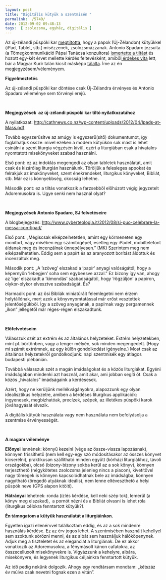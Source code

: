 ```yaml
---
layout: post
title: "Digitális kütyük a szentmisén "
permalink:  /5749/ 
date: 2012-09-02 09:48:13
tags:  [ zsolozsma, egyház, digitális ] 
---
```

Az új-zélandi püspöki kar <a href="http://cathnews.co.nz/wp-content/uploads/2012/04/Ipads-at-Mass.pdf">megtiltotta</a>, hogy a papok (Új-Zélandon) kütyükkel (iPad, Tablet, stb.) misézzenek, zsolozsmázzanak. Antonio Spadaro jezsuita (a Tömegkommunikáció Pápai Tanácsa konzultora) <a href="http://www.cyberteologia.it/2012/08/si-puo-celebrare-la-messa-con-lipad/">ismertette a tiltást</a> és hozott egy-két érvet mellette kérdés feltevésként, amiből<a href="http://www.cyberteologia.it/2012/08/la-messa-e-lipad-il-dibattito/">&nbsp;érdekes vita</a> lett, bár a Magyar Kurír talán kicsit másképp <a href="http://magyarkurir.hu/hirek/ciberteologus-miert-nem-lehet-misekonyv-helyett-ipadet-hasznalni">tálalta</a>. Íme az én megjegyzésem/véleményem.

<!--break-->

<strong>Figyelmeztetés</strong>

Az új-zélandi püspöki kar döntése csak Új-Zélandra érvényes és Antonio Spadaro véleménye sem törvényi erejű.

&nbsp;

<strong>Megjegyzések&nbsp; az új-zélandi püspöki kar tiltó nyilatkozatához</strong>

A nyilatkozat: http://cathnews.co.nz/wp-content/uploads/2012/04/Ipads-at-Mass.pdf

Tovább egyszerűsítve az amúgy is egyszerű(sítő) dokumentumot, így foglalhatjuk össze: mivel ezeken a modern kütyükön sok mást is lehet csinálni a szent liturgia végzésén kívül, ezért a liturgiában csak a hivatalos nyomtatott misekönyveket szabad használni.

Első pont: ez az indoklás megengedi az olyan tabletek használatát, amit csak és kizárólag liturgián használunk. Töröljük a felesleges appokat és felrakjuk az imakönyveket, szent énekrendeket, liturgikus könyveket, Bibliát, stb. Már ez is könnyebbség, okosság lehetne.

Második pont: ez a tiltás vonatkozik a farzsebből előhúzott végig jegyzetelt Adoremusokra is. Ugye senki nem használ olyat?

&nbsp;

<strong>Megjegyzések Antonio Spadaro, SJ felvetéseire</strong>

A blogbejegyzés: http://www.cyberteologia.it/2012/08/si-puo-celebrare-la-messa-con-lipad/

Első pont: „Mégiscsak elképzelhetetlen, amint egy körmeneten egy monitort, vagy misében egy számítógépet, esetleg egy iPadet, mobiltelefont áldanak meg és incenzálnak ünnepélyesen.” (MK) Szerintem meg nem elképzelhetetlen. Eddig sem a papírt és az aranyozott borítást áldottuk és incenzáltuk meg.

Második pont: „A ’szöveg’ elszakad a ’papír’ anyagi valóságától, hogy a képernyőn ’lebegjen’ soha sem egybeesve azzal.” Ez bizony így van, ahogy az ’ige’ elszakadt a ’kimondás’ szabadságától, hogy ’rögzüljön’ a papíron, olykor-olykor elvesztve szabadságát. És?

Harmadik pont: az ősi Bibliák miniatúráit felemlegetni nem érzem helytállónak, mert azok a könyvnyomtatással már erőst vesztettek jelentőségükből. Így a szöveg anyagának, a papírnak vagy pergamennek „ikon” jellegétől már réges-régen elszakadtunk.

&nbsp;

<strong>Előfelvetéseim</strong>

Válasszuk szét az extrém és az általános helyzeteket. Extrém helyzetekben, mint pl. börtönben, vagy a tenger mélyén, sok minden megengedett. (Hogy mi számít extrémnek, az egy külön gondolkodást igényelne.) Most csak az általános helyzetekről gondolkodjunk: napi szentmisék egy átlagos budapesti plébánián.

Továbbá válasszuk szét a magán imádságokat és a közös liturgiákat. Egyéni imádságában mindenki azt használ, amit akar, ami jobban segíti őt. Csak a közös „hivatalos” imádságaink a kérdésesek.

Azért, hogy ne kerüljünk mellékvágányokra, alapozzunk egy olyan idealisztikus helyzetre, amiben a kérdéses liturgikus applikációk: ingyenesek, megbízhatóak, precízek, szépek, az illetékes püspöki karok jóváhagyását élvezik.

A digitális kütyük használata vagy nem használata nem befolyásolja a szentmise érvényességét.

&nbsp;

<strong>A magam véleménye</strong>

<strong>Előnyei </strong>lennének: könnyű kezelni (vége az össze-vissza lapozásnak), könnyen frissíthető (nem kell egy-egy szó módosításakor az összes könyvet kicserélni), praktikusan szállítható minden együtt (kórházi liturgiákhoz, távoli országokba), olcsó (bizony-bizony sokba kerül az a sok könyv), könnyen terjeszthető (négykötetes zsolozsma jelenleg nincs a piacon), kivetítővel nagy tömegek is könnyen kapcsolódhatnak bele az imádságba, könnyen nagyítható (öregedő atyáknak ideális), nem lenne eltéveszthető a helyi püspök neve (GPS alapon kitölti).

<strong>Hátrányai </strong>lehetnek: ronda (ízlés kérdése, kell neki szép tok), lemerül (a könyv meg elszakad),&nbsp; a pornót nézni és a Bibliát olvasni is lehet róla (liturgikus célokra fenntartott kütyük?).

<strong>Én támogatom a kütyük használatát a liturgiáinkon.</strong>

Egyetlen igazi ellenérvvel találkoztam eddig, és az a sok mindenre használás kérdése. Ez az érv jogos lehet. A szentmisében használt kehellyel sem szoktunk sörözni menni, és az albát sem használjuk hálóköpenynek. Adjuk meg a tiszteletet és az eleganciát a liturgiának. De ez akkor vonatkozik az Adoremusokra, a fénymásolt kánon cafatokra, az összecelluxolt misekönyvekre is. Vigyázzunk a kehelyre, albára, misekönyvre, és legyenek liturgikus céljainkra fenntartott kütyük.

Az idő pedig nekünk dolgozik. Ahogy egy rendtársam mondtam: „kétszáz év múlva csak nevetni fognak ezen a vitán”.

